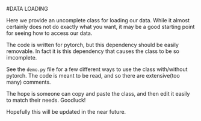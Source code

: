#DATA LOADING

Here we provide an uncomplete class for loading our data. While it almost certainly
does not do exactly what you want, it may be a good starting point for seeing
how to access our data.

The code is written for pytorch, but this dependency should be easily removable. In fact
it is this dependency that causes the class to be so imcomplete.

See the `demo.py` file for a few different ways to use the class with/without pytorch.
The code is meant to be read, and so there are extensive(too many) comments.

The hope is someone can copy and paste the class, and then edit it easily to 
match their needs. Goodluck!

Hopefully this will be updated in the near future.


